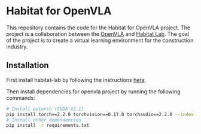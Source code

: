 # Habitat for OpenVLA

This repository contains the code for the Habitat for OpenVLA project. The project is a collaboration between the [OpenVLA](https://github.com/openvla/openvla) and [Habitat Lab](https://github.com/facebookresearch/habitat-lab). The goal of the project is to create a virtual learning environment for the construction industry.

## Installation

First install habitat-lab by following the instructions [here](habitat-lab/README.md).

Then install dependencies for openvla project by running the following commands:

```bash
# Install pytorch (CUDA 12.1)
pip install torch==2.2.0 torchvision==0.17.0 torchaudio==2.2.0 --index-url https://download.pytorch.org/whl/cu121
# Install other dependencies
pip install -r requirements.txt
```